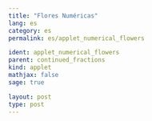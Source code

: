 ```yaml
---
title: "Flores Numéricas"
lang: es
category: es
permalink: es/applet_numerical_flowers

ident: applet_numerical_flowers
parent: continued_fractions
kind: applet
mathjax: false
sage: true

layout: post
type: post
---
```


<div class="sage"><script type="text/x-sage">

@interact
def _(
a = (0.61803,(0,1))):
    c = continued_fraction(a).convergent(7)
    b = continued_fraction(c)
    flower = list_plot([(sqrt(k)*cos(2*pi*a*k),sqrt(k)*sin(2*pi*a*k)) for k in [1..300]], axes=False, aspect_ratio=1, color='yellow', size=30, marker='o', markeredgecolor='orange')
    show(flower)
    show(b,b.convergents())

</script></div>